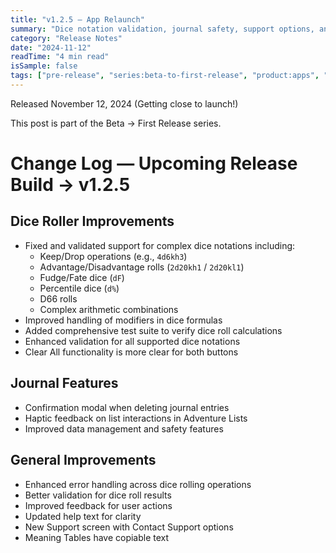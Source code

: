 ```yaml
---
title: "v1.2.5 — App Relaunch"
summary: "Dice notation validation, journal safety, support options, and clarity pass"
category: "Release Notes"
date: "2024-11-12"
readTime: "4 min read"
isSample: false
tags: ["pre-release", "series:beta-to-first-release", "product:apps", "v1.2.5", "dice-roller", "journal", "accessibility", "support"]
---
```


Released November 12, 2024 (Getting close to launch!)

This post is part of the Beta → First Release series.

# Change Log — Upcoming Release Build → v1.2.5

## Dice Roller Improvements
- Fixed and validated support for complex dice notations including:
  - Keep/Drop operations (e.g., `4d6kh3`)
  - Advantage/Disadvantage rolls (`2d20kh1` / `2d20kl1`)
  - Fudge/Fate dice (`dF`)
  - Percentile dice (`d%`)
  - D66 rolls
  - Complex arithmetic combinations
- Improved handling of modifiers in dice formulas
- Added comprehensive test suite to verify dice roll calculations
- Enhanced validation for all supported dice notations
- Clear All functionality is more clear for both buttons

## Journal Features
- Confirmation modal when deleting journal entries
- Haptic feedback on list interactions in Adventure Lists
- Improved data management and safety features

## General Improvements
- Enhanced error handling across dice rolling operations
- Better validation for dice roll results
- Improved feedback for user actions
- Updated help text for clarity
- New Support screen with Contact Support options
- Meaning Tables have copiable text

